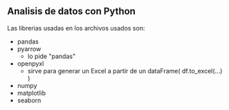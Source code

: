 ## Analisis de datos con Python

Las librerias usadas en los archivos usados son:



- pandas
- pyarrow 
    - lo pide "pandas"
- openpyxl
    - sirve para generar un Excel a partir de un dataFrame( df.to_excel(...) )
- numpy
- matplotlib
- seaborn
